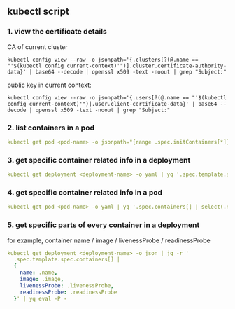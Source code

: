 ## kubectl script
### 1. view the certificate details
CA of current cluster
```
kubectl config view --raw -o jsonpath='{.clusters[?(@.name == "'$(kubectl config current-context)'")].cluster.certificate-authority-data}' | base64 --decode | openssl x509 -text -noout | grep "Subject:"

```

public key in current context:
``` 
kubectl config view --raw -o jsonpath='{.users[?(@.name == "'$(kubectl config current-context)'")].user.client-certificate-data}' | base64 --decode | openssl x509 -text -noout | grep "Subject:"
```

### 2. list containers in a pod
```yaml
kubectl get pod <pod-name> -o jsonpath="{range .spec.initContainers[*]}{.name}{'\t\t'}{.image}{'\n'}{end}{range .spec.containers[*]}{.name}{'\t'}{.image}{'\n'}{end}"
```

### 3. get specific container related info in a deployment
```yaml
kubectl get deployment <deployment-name> -o yaml | yq '.spec.template.spec.containers[] | select(.name == "<container-name>")'
```

### 4. get specific container related info in a pod
```yaml
kubectl get pod <pod-name> -o yaml | yq '.spec.containers[] | select(.name == "<container-name>")'
```

### 5. get specific parts of every container in a deployment
for example, container name / image / livenessProbe / readinessProbe
```yaml
kubectl get deployment <deployment-name> -o json | jq -r '
  .spec.template.spec.containers[] | 
  {
    name: .name, 
    image: .image, 
    livenessProbe: .livenessProbe, 
    readinessProbe: .readinessProbe
  }' | yq eval -P -
```